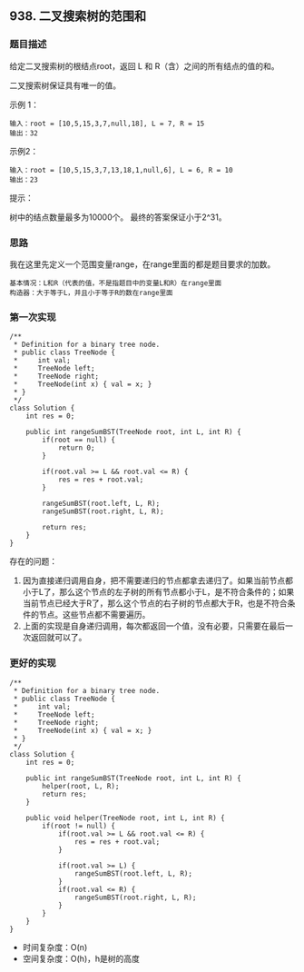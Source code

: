 ## 938. 二叉搜索树的范围和

### 题目描述

给定二叉搜索树的根结点root，返回 L 和 R（含）之间的所有结点的值的和。

二叉搜索树保证具有唯一的值。


示例 1：

    输入：root = [10,5,15,3,7,null,18], L = 7, R = 15
    输出：32

示例2：

    输入：root = [10,5,15,3,7,13,18,1,null,6], L = 6, R = 10
    输出：23

提示：

树中的结点数量最多为10000个。
最终的答案保证小于2^31。

### 思路
我在这里先定义一个范围变量range，在range里面的都是题目要求的加数。

    基本情况：L和R（代表的值，不是指题目中的变量L和R）在range里面
    构造器：大于等于L，并且小于等于R的数在range里面

### 第一次实现

```
/**
 * Definition for a binary tree node.
 * public class TreeNode {
 *     int val;
 *     TreeNode left;
 *     TreeNode right;
 *     TreeNode(int x) { val = x; }
 * }
 */
class Solution {
    int res = 0;

    public int rangeSumBST(TreeNode root, int L, int R) {
        if(root == null) {
            return 0;
        }

        if(root.val >= L && root.val <= R) {
            res = res + root.val;
        }

        rangeSumBST(root.left, L, R);
        rangeSumBST(root.right, L, R);

        return res;
    }
}
```

存在的问题：
1. 因为直接递归调用自身，把不需要递归的节点都拿去递归了。如果当前节点都小于L了，那么这个节点的左子树的所有节点都小于L，是不符合条件的；如果当前节点已经大于R了，那么这个节点的右子树的节点都大于R，也是不符合条件的节点。这些节点都不需要遍历。
2. 上面的实现是自身递归调用，每次都返回一个值，没有必要，只需要在最后一次返回就可以了。

### 更好的实现

```
/**
 * Definition for a binary tree node.
 * public class TreeNode {
 *     int val;
 *     TreeNode left;
 *     TreeNode right;
 *     TreeNode(int x) { val = x; }
 * }
 */
class Solution {
    int res = 0;

    public int rangeSumBST(TreeNode root, int L, int R) {
        helper(root, L, R);
        return res;
    }

    public void helper(TreeNode root, int L, int R) {
        if(root != null) {
            if(root.val >= L && root.val <= R) {
                res = res + root.val;
            }

            if(root.val >= L) {
                rangeSumBST(root.left, L, R);
            }
            if(root.val <= R) {
                rangeSumBST(root.right, L, R);
            }
        }
    }
}
```

* 时间复杂度：O(n)
* 空间复杂度：O(h)，h是树的高度
